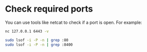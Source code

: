 # Check required ports

You can use tools like netcat to check if a port is open. For example:

```bash
nc 127.0.0.1 6443 -v
```

```bash
sudo lsof -i -P -n | grep :80
sudo lsof -i -P -n | grep :8400
```
